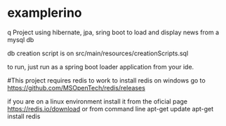 # examplerino
q
Project using hibernate, jpa, sring boot to load and display news from a mysql db

db creation script is on src/main/resources/creationScripts.sql

to run, just run as a spring boot loader application from your ide.

#This project requires redis to work
to install redis on windows go to
https://github.com/MSOpenTech/redis/releases

if you are on a linux environment install it from the oficial page
https://redis.io/download or from command line
apt-get update
apt-get install redis
